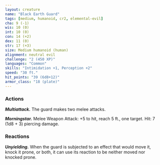 ```yaml
---
layout: creature
name: "Black Earth Guard"
tags: [medium, humanoid, cr2, elemental-evil]
cha: 9 (-1)
wis: 10 (0)
int: 10 (0)
con: 14 (+2)
dex: 11 (0)
str: 17 (+3)
size: Medium humanoid (human)
alignment: neutral evil
challenge: "2 (450 XP)"
languages: "Common"
skills: "Intimidation +1, Perception +2"
speed: "30 ft."
hit_points: "39 (6d8+12)"
armor_class: "18 (plate)"
---
```


### Actions

***Multiattack.*** The guard makes two melee attacks.

***Morningstar.*** Melee Weapon Attack: +5 to hit, reach 5 ft., one target. Hit: 7 (1d8 + 3) piercing damage.

### Reactions

***Unyielding.*** When the guard is subjected to an effect that would move it, knock it prone, or both, it can use its reaction to be neither moved nor knocked prone.
